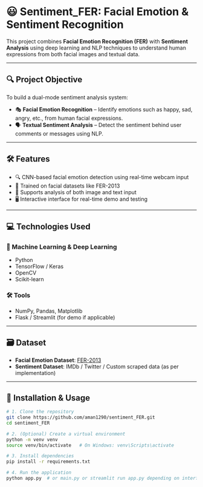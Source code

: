 # 😃 Sentiment_FER: Facial Emotion & Sentiment Recognition

This project combines **Facial Emotion Recognition (FER)** with **Sentiment Analysis** using deep learning and NLP techniques to understand human expressions from both facial images and textual data.

---

## 🔍 Project Objective

To build a dual-mode sentiment analysis system:
- 🎭 **Facial Emotion Recognition** – Identify emotions such as happy, sad, angry, etc., from human facial expressions.
- 🗣️ **Textual Sentiment Analysis** – Detect the sentiment behind user comments or messages using NLP.

---

## 🛠️ Features

- 🔍 CNN-based facial emotion detection using real-time webcam input
- 🧠 Trained on facial datasets like FER-2013
- 💬 Supports analysis of both image and text input
- 🖥️ Interactive interface for real-time demo and testing

---

## 💻 Technologies Used

### 🧠 Machine Learning & Deep Learning
- Python
- TensorFlow / Keras
- OpenCV
- Scikit-learn


### 🛠️ Tools
- NumPy, Pandas, Matplotlib
- Flask / Streamlit (for demo if applicable)

---

## 🗃️ Dataset

- **Facial Emotion Dataset**: [FER-2013](https://www.kaggle.com/datasets/msambare/fer2013)
- **Sentiment Dataset**: IMDb / Twitter / Custom scraped data (as per implementation)

---

## 🚀 Installation & Usage

```bash
# 1. Clone the repository
git clone https://github.com/aman1290/sentiment_FER.git
cd sentiment_FER

# 2. (Optional) Create a virtual environment
python -m venv venv
source venv/bin/activate   # On Windows: venv\Scripts\activate

# 3. Install dependencies
pip install -r requirements.txt

# 4. Run the application
python app.py  # or main.py or streamlit run app.py depending on interface
